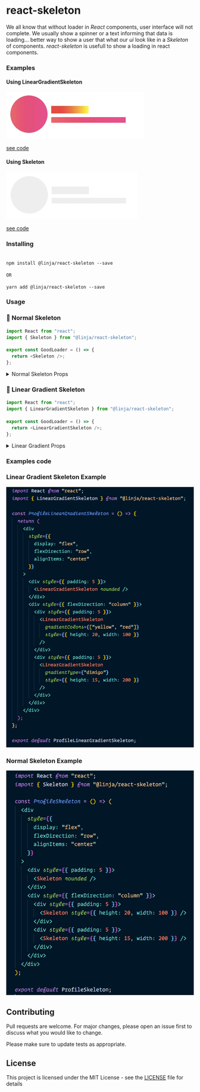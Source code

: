 # react-skeleton

We all know that without loader in _React_ components, user interface will not complete. We usually show a spinner or a text informing that data is loading... better way to show a user that what our _ui_ look like in a _Skeleton_ of components. _*react-skeleton*_ is usefull to show a loading in react components.

### Examples

#### Using LinearGradientSkeleton

![images](./images/linear-rounded-ex.png)

<a href="#linear-gradient-example"> see code </a>

#### Using Skeleton

![images](./images/normal-rounded-ex.gif)

<a href="#normal-skeleton-example"> see code </a>

### Installing

```

npm install @linja/react-skeleton --save

OR

yarn add @linja/react-skeleton --save

```

### Usage

### 🔹 Normal Skeleton

```js
import React from "react";
import { Skeleton } from "@linja/react-skeleton";

export const GoodLoader = () => {
  return <Skeleton />;
};
```

<details>
  <summary> Normal Skeleton Props </summary>
  <table>
    <th> prop name </th>
    <th> type </th>
    <th> values </th>
    <th> default value </th>
    <th> description </th>
    <tr>
      <td> rounded </td>
      <td> boolean </td>
      <td> true/false </td>
      <td> false </td>
      <td> show a circle instead of rectangle </td>    
    </tr>
    <tr>
      <td> color </td>
      <td> string </td>
      <td> any color code/name </td>
      <td> #DDDDDD </td>
      <td> color for skeleton </td>    
    </tr>
    <tr>
      <td> style </td>
      <td> html style attributes </td>
      <td> html style attributes </td>
      <td> {} </td>
      <td> addition style for elements </td>
    </tr>
  </table>
</details>

### 🔹 Linear Gradient Skeleton

```js
import React from "react";
import { LinearGradientSkeleton } from "@linja/react-skeleton";

export const GoodLoader = () => {
  return <LinearGradientSkeleton />;
};
```

<details>
  <summary> Linear Gradient Props </summary>
  <table>
    <th> prop name </th>
    <th> type </th>
    <th> values </th>
    <th> default value </th>
    <th> description </th>
    <tr>
      <td> gradientType </td>
      <td> string </td>
      <td> "dimigo", "skyline", "mango", "bluelagoo" </td>
      <td> "dimigo" </td>
      <td> themes of linear gradient </td>
    </tr>
    <tr>
      <td> gradientColors </td>
      <td> string[] </td>
      <td> any color combination ex: ["#ec008c", "#fc6767"] </td>
      <td> </td>
      <td> colors for linear gradient </td>
    </tr>
    <tr>
      <td> rounded </td>
      <td> boolean </td>
      <td> true/false </td>
      <td> false </td>
      <td> show a circle instead of rectangle </td>    
    </tr>
    <tr>
      <td> style </td>
      <td> html style attributes </td>
      <td> html style attributes </td>
      <td> {} </td>
      <td> addition style for elements </td>
    </tr>

  </table>

</details>

### Examples code

<h3 id="linear-gradient-example"> Linear Gradient Skeleton Example </h2>

![linear-gradient-example](./images/linear-gradient-example.png)

<h3 id="normal-skeleton-example"> Normal Skeleton Example </h2>

![linear-gradient-example](./images/skeleton-example.png)

## Contributing

Pull requests are welcome. For major changes, please open an issue first to discuss what you would like to change.

Please make sure to update tests as appropriate.

## License

This project is licensed under the MIT License - see the [LICENSE](LICENSE) file for details
